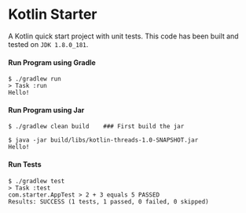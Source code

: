 # Kotlin Starter
A Kotlin quick start project with unit tests.
This code has been built and tested on `JDK 1.8.0_181`.

#### Run Program using Gradle
```shell script
$ ./gradlew run
> Task :run
Hello!
```

#### Run Program using Jar
```shell script
$ ./gradlew clean build    ### First build the jar
```

```shell script
$ java -jar build/libs/kotlin-threads-1.0-SNAPSHOT.jar 
Hello!
```

#### Run Tests
```shell script
$ ./gradlew test
> Task :test
com.starter.AppTest > 2 + 3 equals 5 PASSED
Results: SUCCESS (1 tests, 1 passed, 0 failed, 0 skipped)
```
